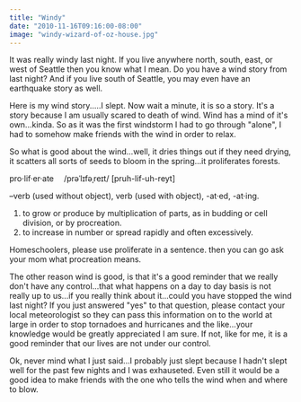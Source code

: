 ```yaml
---
title: "Windy"
date: "2010-11-16T09:16:00-08:00"
image: "windy-wizard-of-oz-house.jpg"
---
```


It was really windy last night. If you live anywhere north, south, east, or west of Seattle then you know what I mean. Do you have a wind story from last night? And if you live south of Seattle, you may even have an earthquake story as well.

Here is my wind story.....I slept. Now wait a minute, it is so a story. It's a story because I am usually scared to death of wind. Wind has a mind of it's own...kinda. So as it was the first windstorm I had to go through "alone", I had to somehow make friends with the wind in order to relax.

So what is good about the wind...well, it dries things out if they need drying, it scatters all sorts of seeds to bloom in the spring...it proliferates
forests.

pro·lif·er·ate   /prəˈlɪfəˌreɪt/ 
[pruh-lif-uh-reyt] 

–verb (used without object), verb (used with object), -at·ed, -at·ing. 
1. to grow or produce by multiplication of parts, as in budding or cell division, or by procreation. 
2. to increase in number or spread rapidly and often excessively.

Homeschoolers, please use proliferate in a sentence. then you can go ask your mom what procreation means.

The other reason wind is good, is that it's a good reminder that we really don't have any control...that what happens on a day to day basis is not really up to us...if you really think about it...could you have stopped the wind last night? If you just answered "yes" to that question, please contact your local meteorologist so they can pass this information on to the world at large in order to stop tornadoes and hurricanes and the like...your knowledge would be greatly appreciated I am sure.
If not, like for me, it is a good reminder that our lives are not under our control.

Ok, never mind what I just said...I probably just slept because I hadn't slept well for the past few nights and I was exhauseted. Even still it would be a good idea to make friends with the one who tells the wind when and where to blow.